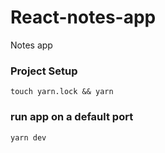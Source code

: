 # React-notes-app
Notes app


### Project Setup
````
touch yarn.lock && yarn
````

### run app on a default port
````
yarn dev
````
